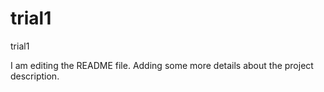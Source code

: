# trial1
trial1

I am editing the README file. Adding some more details about the project description.
